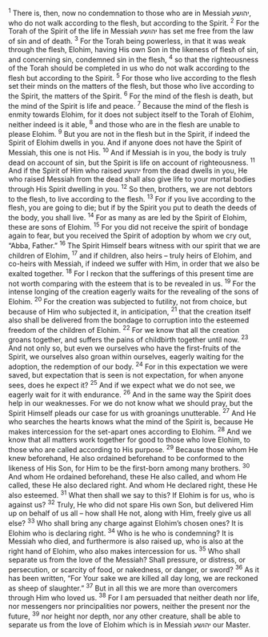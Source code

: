 <sup>1</sup> There is, then, now no condemnation to those who are in Messiah יהושע, who do not walk according to the flesh, but according to the Spirit.
<sup>2</sup> For the Torah of the Spirit of the life in Messiah יהושע has set me free from the law of sin and of death.
<sup>3</sup> For the Torah being powerless, in that it was weak through the flesh, Elohim, having His own Son in the likeness of flesh of sin, and concerning sin, condemned sin in the flesh,
<sup>4</sup> so that the righteousness of the Torah should be completed in us who do not walk according to the flesh but according to the Spirit.
<sup>5</sup> For those who live according to the flesh set their minds on the matters of the flesh, but those who live according to the Spirit, the matters of the Spirit.
<sup>6</sup> For the mind of the flesh is death, but the mind of the Spirit is life and peace.
<sup>7</sup> Because the mind of the flesh is enmity towards Elohim, for it does not subject itself to the Torah of Elohim, neither indeed is it able,
<sup>8</sup> and those who are in the flesh are unable to please Elohim.
<sup>9</sup> But you are not in the flesh but in the Spirit, if indeed the Spirit of Elohim dwells in you. And if anyone does not have the Spirit of Messiah, this one is not His.
<sup>10</sup> And if Messiah is in you, the body is truly dead on account of sin, but the Spirit is life on account of righteousness.
<sup>11</sup> And if the Spirit of Him who raised יהושע from the dead dwells in you, He who raised Messiah from the dead shall also give life to your mortal bodies through His Spirit dwelling in you.
<sup>12</sup> So then, brothers, we are not debtors to the flesh, to live according to the flesh.
<sup>13</sup> For if you live according to the flesh, you are going to die; but if by the Spirit you put to death the deeds of the body, you shall live.
<sup>14</sup> For as many as are led by the Spirit of Elohim, these are sons of Elohim.
<sup>15</sup> For you did not receive the spirit of bondage again to fear, but you received the Spirit of adoption by whom we cry out, “Abba, Father.”
<sup>16</sup> The Spirit Himself bears witness with our spirit that we are children of Elohim,
<sup>17</sup> and if children, also heirs – truly heirs of Elohim, and co-heirs with Messiah, if indeed we suffer with Him, in order that we also be exalted together.
<sup>18</sup> For I reckon that the sufferings of this present time are not worth comparing with the esteem that is to be revealed in us.
<sup>19</sup> For the intense longing of the creation eagerly waits for the revealing of the sons of Elohim.
<sup>20</sup> For the creation was subjected to futility, not from choice, but because of Him who subjected it, in anticipation,
<sup>21</sup> that the creation itself also shall be delivered from the bondage to corruption into the esteemed freedom of the children of Elohim.
<sup>22</sup> For we know that all the creation groans together, and suffers the pains of childbirth together until now.
<sup>23</sup> And not only so, but even we ourselves who have the first-fruits of the Spirit, we ourselves also groan within ourselves, eagerly waiting for the adoption, the redemption of our body.
<sup>24</sup> For in this expectation we were saved, but expectation that is seen is not expectation, for when anyone sees, does he expect it?
<sup>25</sup> And if we expect what we do not see, we eagerly wait for it with endurance.
<sup>26</sup> And in the same way the Spirit does help in our weaknesses. For we do not know what we should pray, but the Spirit Himself pleads our case for us with groanings unutterable.
<sup>27</sup> And He who searches the hearts knows what the mind of the Spirit is, because He makes intercession for the set-apart ones according to Elohim.
<sup>28</sup> And we know that all matters work together for good to those who love Elohim, to those who are called according to His purpose.
<sup>29</sup> Because those whom He knew beforehand, He also ordained beforehand to be conformed to the likeness of His Son, for Him to be the first-born among many brothers.
<sup>30</sup> And whom He ordained beforehand, these He also called, and whom He called, these He also declared right. And whom He declared right, these He also esteemed.
<sup>31</sup> What then shall we say to this? If Elohim is for us, who is against us?
<sup>32</sup> Truly, He who did not spare His own Son, but delivered Him up on behalf of us all – how shall He not, along with Him, freely give us all else?
<sup>33</sup> Who shall bring any charge against Elohim’s chosen ones? It is Elohim who is declaring right.
<sup>34</sup> Who is he who is condemning? It is Messiah who died, and furthermore is also raised up, who is also at the right hand of Elohim, who also makes intercession for us.
<sup>35</sup> Who shall separate us from the love of the Messiah? Shall pressure, or distress, or persecution, or scarcity of food, or nakedness, or danger, or sword?
<sup>36</sup> As it has been written, “For Your sake we are killed all day long, we are reckoned as sheep of slaughter.”
<sup>37</sup> But in all this we are more than overcomers through Him who loved us.
<sup>38</sup> For I am persuaded that neither death nor life, nor messengers nor principalities nor powers, neither the present nor the future,
<sup>39</sup> nor height nor depth, nor any other creature, shall be able to separate us from the love of Elohim which is in Messiah יהושע our Master.
